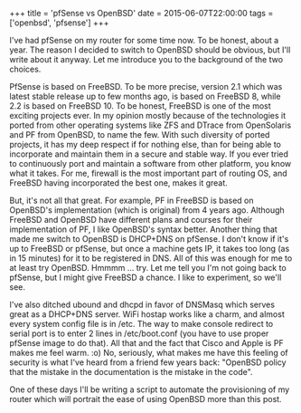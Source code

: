 +++
title = 'pfSense vs OpenBSD'
date = 2015-06-07T22:00:00
tags = ['openbsd', 'pfsense']
+++


I've had pfSense on my router for some time now. To be honest, about a year. The
reason I decided to switch to OpenBSD should be obvious, but I'll write about it
anyway. Let me introduce you to the background of the two choices.

PfSense is based on FreeBSD. To be more precise, version 2.1 which was latest
stable release up to few months ago, is based on FreeBSD 8, while 2.2 is based
on FreeBSD 10. To be honest, FreeBSD is one of the most exciting projects ever.
In my opinion mostly because of the technologies it ported from other operating
systems like ZFS and DTrace from OpenSolaris and PF from OpenBSD, to name the
few. With such diversity of ported projects, it has my deep respect if for
nothing else, than for being able to incorporate and maintain them in a secure
and stable way. If you ever tried to continuously port and maintain a software
from other platform, you know what it takes. For me, firewall is the most
important part of routing OS, and FreeBSD having incorporated the best one,
makes it great.

But, it's not all that great. For example, PF in FreeBSD is based on OpenBSD's
implementation (which is original) from 4 years ago. Although FreeBSD and
OpenBSD have different plans and courses for their implementation of PF, I like
OpenBSD's syntax better. Another thing that made me switch to OpenBSD is DHCP+DNS
on pfSense. I don't know if it's up to FreeBSD or pfSense, but once a machine
gets IP, it takes too long (as in 15 minutes) for it to be registered in DNS.
All of this was enough for me to at least try OpenBSD. Hmmmm ... try. Let me
tell you I'm not going back to pfSense, but I might give FreeBSD a chance. I like
to experiment, so we'll see.

I've also ditched ubound and dhcpd in favor of DNSMasq which serves great as a
DHCP+DNS server. WiFi hostap works like a charm, and almost every system config
file is in /etc. The way to make console redirect to serial port is to enter 2
lines in /etc/boot.conf (you have to use proper pfSense image to do that). All
that and the fact that Cisco and Apple is PF makes me feel warm. :o) No,
seriously, what makes me have this feeling of security is what I've heard from
a friend few years back: "OpenBSD policy that the mistake in the documentation
is the mistake in the code".

One of these days I'll be writing a script to automate the provisioning of my
router which will portrait the ease of using OpenBSD more than this post.
